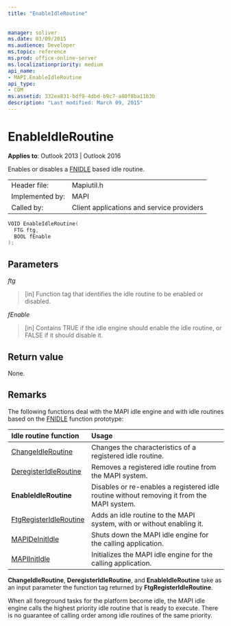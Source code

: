 ```yaml
---
title: "EnableIdleRoutine"
 
 
manager: soliver
ms.date: 03/09/2015
ms.audience: Developer
ms.topic: reference
ms.prod: office-online-server
ms.localizationpriority: medium
api_name:
- MAPI.EnableIdleRoutine
api_type:
- COM
ms.assetid: 332ea831-bdf9-4dbd-b9c7-a80f8ba11b3b
description: "Last modified: March 09, 2015"
---
```


# EnableIdleRoutine

  
  
**Applies to**: Outlook 2013 | Outlook 2016 
  
Enables or disables a [FNIDLE](fnidle.md) based idle routine. 
  
|||
|:-----|:-----|
|Header file:  <br/> |Mapiutil.h  <br/> |
|Implemented by:  <br/> |MAPI  <br/> |
|Called by:  <br/> |Client applications and service providers  <br/> |
   
```cpp
VOID EnableIdleRoutine(
  FTG ftg,
  BOOL fEnable
);
```

## Parameters

 _ftg_
  
> [in] Function tag that identifies the idle routine to be enabled or disabled. 
    
 _fEnable_
  
> [in] Contains TRUE if the idle engine should enable the idle routine, or FALSE if it should disable it.
    
## Return value

None.
  
## Remarks

The following functions deal with the MAPI idle engine and with idle routines based on the [FNIDLE](fnidle.md) function prototype: 
  
|**Idle routine function**|**Usage**|
|:-----|:-----|
|[ChangeIdleRoutine](changeidleroutine.md) <br/> |Changes the characteristics of a registered idle routine. |
|[DeregisterIdleRoutine](deregisteridleroutine.md) <br/> |Removes a registered idle routine from the MAPI system. |
|**EnableIdleRoutine** <br/> |Disables or re-enables a registered idle routine without removing it from the MAPI system. |
|[FtgRegisterIdleRoutine](ftgregisteridleroutine.md) <br/> |Adds an idle routine to the MAPI system, with or without enabling it. |
|[MAPIDeInitIdle](mapideinitidle.md) <br/> |Shuts down the MAPI idle engine for the calling application. |
|[MAPIInitIdle](mapiinitidle.md) <br/> |Initializes the MAPI idle engine for the calling application. |
   
 **ChangeIdleRoutine**, **DeregisterIdleRoutine**, and **EnableIdleRoutine** take as an input parameter the function tag returned by **FtgRegisterIdleRoutine**. 
  
When all foreground tasks for the platform become idle, the MAPI idle engine calls the highest priority idle routine that is ready to execute. There is no guarantee of calling order among idle routines of the same priority. 
  


